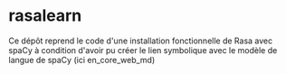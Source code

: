 # rasalearn

Ce dépôt reprend le code d'une installation fonctionnelle de Rasa avec spaCy à condition d'avoir pu créer le lien symbolique avec le modèle de langue de spaCy (ici en_core_web_md)
